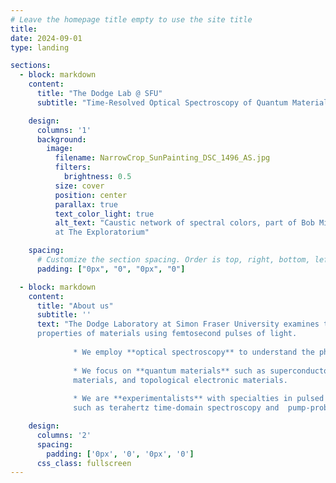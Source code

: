 ```yaml
---
# Leave the homepage title empty to use the site title
title:
date: 2024-09-01
type: landing

sections:
  - block: markdown
    content:
      title: "The Dodge Lab @ SFU"
      subtitle: "Time-Resolved Optical Spectroscopy of Quantum Materials"

    design:
      columns: '1'
      background:
        image: 
          filename: NarrowCrop_SunPainting_DSC_1496_AS.jpg
          filters:
            brightness: 0.5
          size: cover
          position: center
          parallax: true
          text_color_light: true
          alt_text: "Caustic network of spectral colors, part of Bob Miller's Sun Painting
          at The Exploratorium"

    spacing:
      # Customize the section spacing. Order is top, right, bottom, left.
      padding: ["0px", "0", "0px", "0"]

  - block: markdown
    content:
      title: "About us"
      subtitle: ''
      text: "The Dodge Laboratory at Simon Fraser University examines the emergent quantum
      properties of materials using femtosecond pulses of light.
      
              * We employ **optical spectroscopy** to understand the physics of solids.
              
              * We focus on **quantum materials** such as superconductors, magnetic 
              materials, and topological electronic materials.
              
              * We are **experimentalists** with specialties in pulsed laser techniques 
              such as terahertz time-domain spectroscopy and  pump-probe spectroscopy."

    design:
      columns: '2'
      spacing:
        padding: ['0px', '0', '0px', '0']
      css_class: fullscreen
---
```


